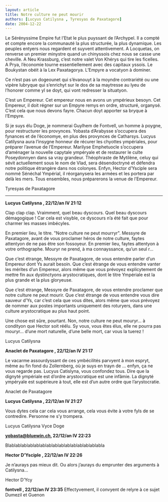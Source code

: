 ```yaml
---
layout: article
title: Notre culture ne peut mourir
authors: [Lucyus Catilysna , Tyresyas de Paxatagore]
date: 2004-12-22
---
```


Le Sérényssime Empire fut l’Etat le plus puyssant de l’Archypel. Il a compté et compte encore la communauté la plus structurée, la plus dynamique. Les peuples entyers nous regardent et suyvent attentivement. A Locquetas, on renverse un premier minystre quand un chinyssois chez nous se casse une cheville. A Neu Krassburg, c’est notre valet Von Khérys qui tire les ficelles. A Prya, l’économie tourne essentiellement avec des capitaux yssois. Le Boukystan obéit à la Lex Paxatagorya. L’Empyre a vocatyon à dominer.

Ce n’est pas un dogeounet qui s’évanouyt à la moyndre contrariété ou une vipère lubryque qui s’enrichyt sur le dos de sa maytresse au lyeu de l’honorer comme yl se doyt, qui vont redresser la situatyon.

C’est un Empereur. Cet empereur nous en avons un ympérieux besoyn. Cet Empereur, il doit régner sur un Empyre remys en ordre, structuré, organysé. C’est cela que nous devons fayre. Chacun doyt apporter sa bryque à l’Empyre.

Si je suys élu Doge, je nommerai Guylhem de Fontvell, un homme à poygne, pour restructurer les provynces. Yobasta d’Arabysse s’occupera des fynances et de l’économye, en plus des provynces de Catharsys. Lucyus Catilysna aura l’insygne honneur de récurer les chyottes ympériales, pour préparer l’avenue de l’Empereur. Marilyse Emphetuocle s’occupera d’aménager la nouvelle capytale ympéryale et de restaurer le culte Poseydonnyen dans sa vray grandeur. Théophraste de Mytilène, celuy qui sévit actuellement sous le nom de Vlad, sera désendoctryné et défendra notre politique étrangère dans nos colonyes. Enfyn, Hector d’Ysciple sera nommé Sénéchal Ympérial, il réorganysera les armées et les portera par delà les mers. Tous ensembles, nous préparerons la venue de l’Empereur.

Tyresyas de Paxatagore

---

**Lucyus Catilysna , 22/12/an IV 21:12**

Clap clap clap. Vraimment, quel beau dyscours. Quel beau dyscours démagogique ! Car cela est visyble, ce dyscours n’a été fait que pour charmer les masses imbécyles.

En premier lieu, le titre. "Notre culture ne peut mourryr". Messyre de Paxatagore, avant de vous proclamer héros de notre culture, faytes attentyon de ne pas être son fossoyeur. En premier lieu, faytes attentyon à votre orthographe. Mouryr ne prend, à ma connayssance, qu’un seul r...

Que c’est étrange, Messyre de Paxatagore, de vous entendre parler d’un Empereur dont Ys aurait besoin. Que c’est étrange de vous entendre vanter les mérites d’un Empereur, alors même que vous prévoyez explicytement de mettre fin aux dystinctyons arystocratiques, dont le titre Ympériale est la plus grande et la plus gloryeuse.

Que c’est étrange, Messyre de Paxatagore, de vous entendre proclamer que notre culture ne peut mourir. Que c’est étrange de vous entendre vous dire sauveur d’Ys, car c’est cela que vous dites, alors même que vous prévoyez de nommer aux postes importants uniquement des roturyers, dans une culture arystocratique au plus haut point.

Une chose est sûre, pourtant. Non, notre culture ne peut mouryr... à condityon que Hector soit réélu. Sy vous, vous êtes élus, elle ne pourra pas mouryr... d’une mort naturelle, d’une belle mort, car vous la tuerez !

Lucyus Catilysna

**Anaclet de Paxatagore , 22/12/an IV 21:17** 

Le vacarme assourdyssant de ces ymbécilités parvyent à mon espryt, même au fin fond du Zollernberg, où je suys en trayn de ... enfyn, ça ne vous regarde pas.
Lucyus Catislyna, vous confondez tous. Dire que la dignyté ympériale est d’ordre arystocratique est une infâmie. La dignyté ympéryale est supérieure à tout, elle est d’un autre ordre que l’arystocratie.

Anaclet de Paxatagore

**Lucyus Catilysna , 22/12/an IV 21:27**

Vous dytes cela car cela vous arrange, cela vous évite à votre fyls de se contredire. Personne ne s’y trompera.

Lucyus Catilysna Vyce Doge

**yobasta@bluewin.ch, 22/12/an IV 22:23**

Blablablablablablablablablablablablablablablabla

**Hector D’Ysciple , 22/12/an IV 22:26**

Je n’aurays pas mieux dit. Ou alors j’aurays du emprunter des arguments à Catilysna...

Hector D’Ycy

**fontvell , 22/12/an IV 23:35** Effectyvement, il convyent de relyre à ce sujet Dumezil et Guenon